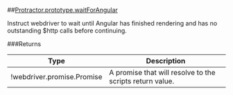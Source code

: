 ##[Protractor.prototype.waitForAngular](https://github.com/angular/protractor/blob/master/lib/protractor.js#L556)

Instruct webdriver to wait until Angular has finished rendering and has
no outstanding $http calls before continuing.






###Returns

Type | Description
--- | ---
!webdriver.promise.Promise | A promise that will resolve to the scripts return value.


